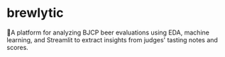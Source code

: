 # brewlytic
🍻A platform for analyzing BJCP beer evaluations using EDA, machine learning, and Streamlit to extract insights from judges' tasting notes and scores.
